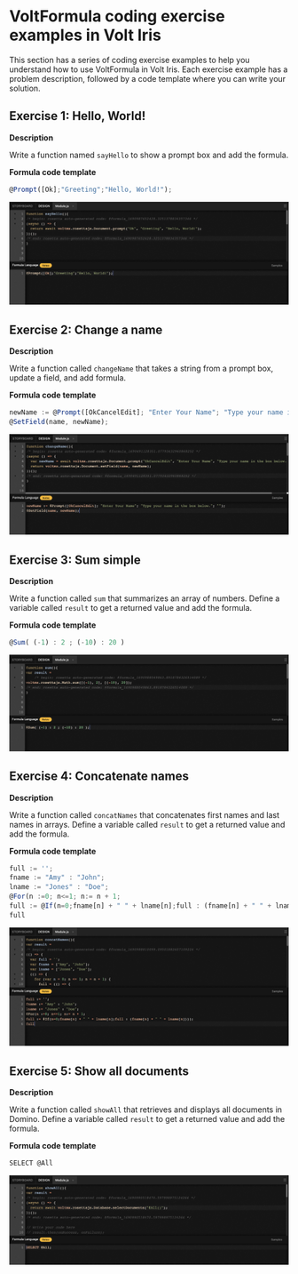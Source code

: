 # VoltFormula coding exercise examples in Volt Iris

This section has a series of coding exercise examples to help you understand how to use VoltFormula in Volt Iris. Each exercise example has a problem description, followed by a code template where you can write your solution.

## Exercise 1: Hello, World!

**Description**

Write a function named `sayHello` to show a prompt box and add the formula.

**Formula code template**

```js
@Prompt([Ok];"Greeting";"Hello, World!");
```

![Hello World exercise](../../assets/images/vfhelloworld.png)


## Exercise 2: Change a name

**Description**

Write a function called `changeName` that takes a string from a prompt box, update a field, and add formula.

**Formula code template**

```js
newName := @Prompt([OkCancelEdit]; "Enter Your Name"; "Type your name in the box below."; "");
@SetField(name, newName);
```

![Change a name exercise](../../assets/images/vfchangename.png)


## Exercise 3: Sum simple

**Description**

Write a function called `sum` that summarizes an array of numbers. Define a variable called `result` to get a returned value and add the formula.

**Formula code template**

```js
@Sum( (-1) : 2 ; (-10) : 20 )
```

![Sum simple exercise](../../assets/images/vfsumsimple.png)


## Exercise 4: Concatenate names

**Description**

Write a function called `concatNames` that concatenates first names and last names in arrays. Define a variable called `result` to get a returned value and add the formula.

**Formula code template**

```js
full := '';
fname := "Amy" : "John";
lname := "Jones" : "Doe";
@For(n :=0; n<=1; n:= n + 1;
full := @If(n=0;fname[n] + " " + lname[n];full : (fname[n] + " " + lname[n])));
full
```

![Concatenate names exercise](../../assets/images/vfconcatnames.png)


## Exercise 5: Show all documents

**Description**

Write a function called `showAll` that retrieves and displays all documents in Domino. Define a variable called `result` to get a returned value and add the formula.

**Formula code template**

```js
SELECT @All
```

![Show all documents exercise](../../assets/images/vfshowall.png)
